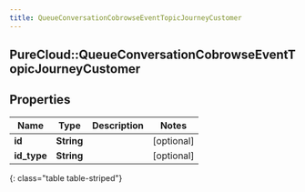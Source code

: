 ```yaml
---
title: QueueConversationCobrowseEventTopicJourneyCustomer
---
```

## PureCloud::QueueConversationCobrowseEventTopicJourneyCustomer

## Properties

|Name | Type | Description | Notes|
|------------ | ------------- | ------------- | -------------|
| **id** | **String** |  | [optional] |
| **id_type** | **String** |  | [optional] |
{: class="table table-striped"}


